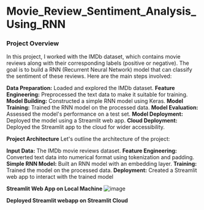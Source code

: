 # Movie_Review_Sentiment_Analysis_Using_RNN

### Project Overview
In this project, I worked with the IMDb dataset, which contains movie reviews along with their corresponding labels (positive or negative). The goal is to build a RNN (Recurrent Neural Network) model that can classify the sentiment of these reviews. Here are the main steps involved:

**Data Preparation:** Loaded and explored the IMDb dataset.
**Feature Engineering:** Preprocessed the text data to make it suitable for training.
**Model Building:** Constructed a simple RNN model using Keras.
**Model Training:** Trained the RNN model on the processed data.
**Model Evaluation:** Assessed the model's performance on a test set.
**Model Deployment:** Deployed the model using a Streamlit web app.
**Cloud Deployment:** Deployed the Streamlit app to the cloud for wider accessibility.

**Project Architecture**
Let's outline the architecture of the project:

**Input Data:** The IMDb movie reviews dataset.
**Feature Engineering:** Converted text data into numerical format using tokenization and padding.
**Simple RNN Model:** Built an RNN model with an embedding layer.
**Training:** Trained the model on the processed data.
**Deployment:** Created a Streamlit web app to interact with the trained model

**Streamlit Web App on Local Machine**
![image](https://github.com/user-attachments/assets/312aa3d0-7c26-4a80-9423-da15913de0d3)

**Deployed Streamlit webapp on Streamlit Cloud**
